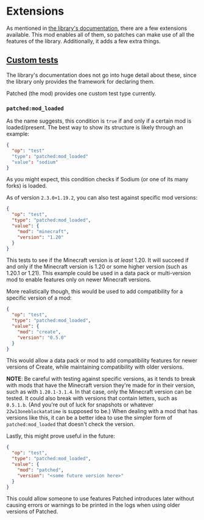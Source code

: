 # Extensions

As mentioned in [the library's documentation](https://github.com/EnderTurret/Patched/blob/main/docs/patches/differences.md), there are a few extensions available.
This mod enables all of them, so patches can make use of all the features of the library.
Additionally, it adds a few extra things.

## [Custom tests](https://github.com/EnderTurret/Patched/blob/main/docs/patches/ops/test.md#custom)

The library's documentation does not go into huge detail about these, since the library only provides the framework for declaring them.

Patched (the mod) provides one custom test type currently.

### `patched:mod_loaded`

As the name suggests, this condition is `true` if and only if a certain mod is loaded/present.
The best way to show its structure is likely through an example:

```json
{
  "op": "test"
  "type": "patched:mod_loaded"
  "value": "sodium"
}
```

As you might expect, this condition checks if Sodium (or one of its many forks) is loaded.

As of version `2.3.0+1.19.2`, you can also test against specific mod versions:

```json
{
  "op": "test",
  "type": "patched:mod_loaded",
  "value": {
    "mod": "minecraft",
    "version": "1.20"
  }
}
```

This tests to see if the Minecraft version is *at least* 1.20.
It will succeed if and only if the Minecraft version is 1.20 or some higher version (such as 1.20.1 or 1.21).
This example could be used in a data pack or multi-version mod to enable features only on newer Minecraft versions.

More realistically though, this would be used to add compatibility for a specific version of a mod:

```json
{
  "op": "test",
  "type": "patched:mod_loaded",
  "value": {
    "mod": "create",
    "version": "0.5.0"
  }
}
```

This would allow a data pack or mod to add compatibility features for newer versions of Create, while maintaining compatibility with older versions.

**NOTE**: Be careful with testing against specific versions, as it tends to break with mods that have the Minecraft version they're made for in their version, such as with `1.20.1-3.1.4`. In that case, only the Minecraft version can be tested.
It could also break with versions that contain letters, such as `0.5.1.b`. (And you're out of luck for snapshots or whatever `22w13oneblockatatime` is supposed to be.)
When dealing with a mod that has versions like this, it can be a better idea to use the simpler form of `patched:mod_loaded` that doesn't check the version.

Lastly, this might prove useful in the future:

```json
{
  "op": "test",
  "type": "patched:mod_loaded",
  "value": {
    "mod": "patched",
    "version": "<some future version here>"
  }
}
```

This could allow someone to use features Patched introduces later without causing errors or warnings to be printed in the logs when using older versions of Patched.